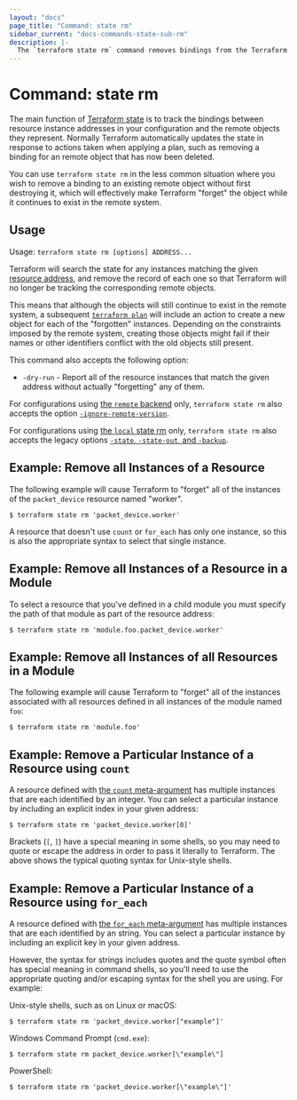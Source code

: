 ```yaml
---
layout: "docs"
page_title: "Command: state rm"
sidebar_current: "docs-commands-state-sub-rm"
description: |-
  The `terraform state rm` command removes bindings from the Terraform state, causing Terraform to "forget about" existing objects.
---
```


# Command: state rm

The main function of [Terraform state](/docs/language/state/index.html) is
to track the bindings between resource instance addresses in your configuration
and the remote objects they represent. Normally Terraform automatically
updates the state in response to actions taken when applying a plan, such as
removing a binding for an remote object that has now been deleted.

You can use `terraform state rm` in the less common situation where you wish
to remove a binding to an existing remote object without first destroying it,
which will effectively make Terraform "forget" the object while it continues
to exist in the remote system.

## Usage

Usage: `terraform state rm [options] ADDRESS...`

Terraform will search the state for any instances matching the given
[resource address](/docs/cli/state/resource-addressing.html), and remove
the record of each one so that Terraform will no longer be tracking the
corresponding remote objects.

This means that although the objects will still continue to exist in the
remote system, a subsequent
[`terraform plan`](../plan.html)
will include an action to create a new object for each of the "forgotten"
instances. Depending on the constraints imposed by the remote system, creating
those objects might fail if their names or other identifiers conflict with
the old objects still present.

This command also accepts the following option:

* `-dry-run` - Report all of the resource instances that match the given
  address without actually "forgetting" any of them.

For configurations using
[the `remote` backend](/docs/language/settings/backends/remote.html)
only, `terraform state rm`
also accepts the option
[`-ignore-remote-version`](/docs/language/settings/backends/remote.html#command-line-arguments).

For configurations using
[the `local` state rm](/docs/language/settings/backends/local.html) only,
`terraform state rm` also accepts the legacy options
[`-state`, `-state-out`, and `-backup`](/docs/language/settings/backends/local.html#command-line-arguments).

## Example: Remove all Instances of a Resource

The following example will cause Terraform to "forget" all of the instances
of the `packet_device` resource named "worker".

```shell
$ terraform state rm 'packet_device.worker'
```

A resource that doesn't use `count` or `for_each` has only one instance, so
this is also the appropriate syntax to select that single instance.

## Example: Remove all Instances of a Resource in a Module

To select a resource that you've defined in a child module you must specify
the path of that module as part of the resource address:

```shell
$ terraform state rm 'module.foo.packet_device.worker'
```

## Example: Remove all Instances of all Resources in a Module

The following example will cause Terraform to "forget" all of the instances
associated with all resources defined in all instances of the module named
`foo`:

```shell
$ terraform state rm 'module.foo'
```

## Example: Remove a Particular Instance of a Resource using `count`

A resource defined with [the `count` meta-argument](/docs/language/meta-arguments/count.html)
has multiple instances that are each identified by an integer. You can
select a particular instance by including an explicit index in your given
address:

```shell
$ terraform state rm 'packet_device.worker[0]'
```

Brackets (`[`, `]`) have a special meaning in some shells, so you may need to
quote or escape the address in order to pass it literally to Terraform.
The above shows the typical quoting syntax for Unix-style shells.

## Example: Remove a Particular Instance of a Resource using `for_each`

A resource defined with [the `for_each` meta-argument](/docs/language/meta-arguments/for_each.html)
has multiple instances that are each identified by an string. You can
select a particular instance by including an explicit key in your given
address.

However, the syntax for strings includes quotes and the quote symbol often
has special meaning in command shells, so you'll need to use the appropriate
quoting and/or escaping syntax for the shell you are using. For example:

Unix-style shells, such as on Linux or macOS:

```shell
$ terraform state rm 'packet_device.worker["example"]'
```

Windows Command Prompt (`cmd.exe`):

```shell
$ terraform state rm packet_device.worker[\"example\"]
```

PowerShell:

```shell
$ terraform state rm 'packet_device.worker[\"example\"]'
```
